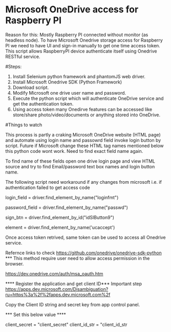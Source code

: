 # Microsoft OneDrive access for Raspberry PI

Reason for this:
Mostly Raspberry PI connected without monitor (as headless node). To have Microsoft Onedrive storage access for Raspberry PI we need to have UI and sign-in manually to get one time access token.  This script allows RaspberryPI device authenticate itself using Onedrive RESTful service. 

#Steps:
1. Install Selenium python framework and phantomJS web driver.
2. Install Microsoft Onedrive SDK (Python Framework)
2. Download script.
3. Modify Microsoft one drive user name and password.
4. Execute the python script which will authenticate OneDrive service and get the authentication token.
5. Using access token many Onedirve features can be accessed like store/share photo/video/documents or anything stored into OneDrive. 

#Things to watch

This process is partly a craking Microsoft OneDrive website (HTML page) and automate using login name and passowrd field invoke login button by script. Future if Microsoft change these HTML tag names mentioned below this python code wont work.  Need to find exact field name again.

To find name of these fields open one drive login page and view HTML source and try to find Email/password text box names and login button name. 

The following script need workaround if any changes from microsoft i.e. if authentication failed to get access code

login_field = driver.find_element_by_name("loginfmt")

password_field = driver.find_element_by_name("passwd")

sign_btn = driver.find_element_by_id("idSIButton9")

element = driver.find_element_by_name('ucaccept')

Once access token retrived, same token can be used to access all Onedrive service.

Refernce links to check
https://github.com/onedrive/onedrive-sdk-python  *** This method require user need to allow access permission in the browser.

https://dev.onedrive.com/auth/msa_oauth.htm

**** Register the application and get client ID*** Important step
https://apps.dev.microsoft.com/Disambiguation?ru=https%3a%2f%2fapps.dev.microsoft.com%2f

Copy the Client ID string and secret key from app control panel.

*** Set this below value ****

client_secret = "client_secret"
client_id_str = "client_id_str
